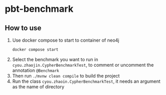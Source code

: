 # pbt-benchmark
## How to use
1. Use docker compose to start to container of neo4j
    ```bash
    docker compose start
    ```
2. Select the benchmark you want to run in `cyou.zhaojin.CypherBenchmarkTest`, to comment or uncomment the annotation `@Benchmark`
3. Then run `./mvnw clean compile` to build the project
4. Run the class `cyou.zhaoin.CypherBenchmarkTest`, it needs an argument as the name of directory